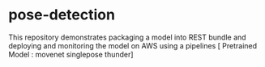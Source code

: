 # pose-detection
This repository demonstrates packaging a model into REST bundle and deploying and monitoring the model on AWS using a pipelines [ Pretrained Model : movenet singlepose thunder]
